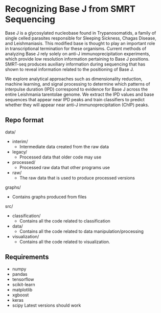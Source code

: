 # Recognizing Base J from SMRT Sequencing
Base J is a glycosylated nucleobase found in Trypanosomatids, a family of single celled parasites responsible for Sleeping Sickness, Chagas Disease, and Leishmaniasis. This modified base is thought to play an important role in transcriptional termination for these organisms. Current methods of analyzing Base J rely solely on anti-J immunoprecipitation experiments, which provide low resolution information pertaining to Base J positions. SMRT-seq produces auxiliary information during sequencing that has shown to reveal information related to the positioning of Base J.

We explore analytical approaches such as dimensionality reduction, machine learning, and signal processing to determine which patterns of interpulse duration (IPD) correspond to evidence for Base J across the entire Leishmania tarentolae genome.  We extract the IPD values and base sequences that appear near IPD peaks and train classifiers to predict whether they will appear near anti-J immunoprecipitation (ChIP) peaks.

## Repo format
data/
- interim/
    * Intermediate data created from the raw data
- legacy/
    * Processed data that older code may use
- processed/
    * Processed raw data that other programs use
- raw/
    * The raw data that is used to produce processed versions

graphs/
- Contains graphs produced from files

src/
- classification/
    * Contains all the code related to classification
- data/
    * Contains all the code related to data manipulation/processing
- visualization/
    * Contains all the code related to visualization.

## Requirements
* numpy
* pandas
* tensorflow
* scikit-learn
* matplotlib
* xgboost
* keras
* scipy
Latest versions should work
